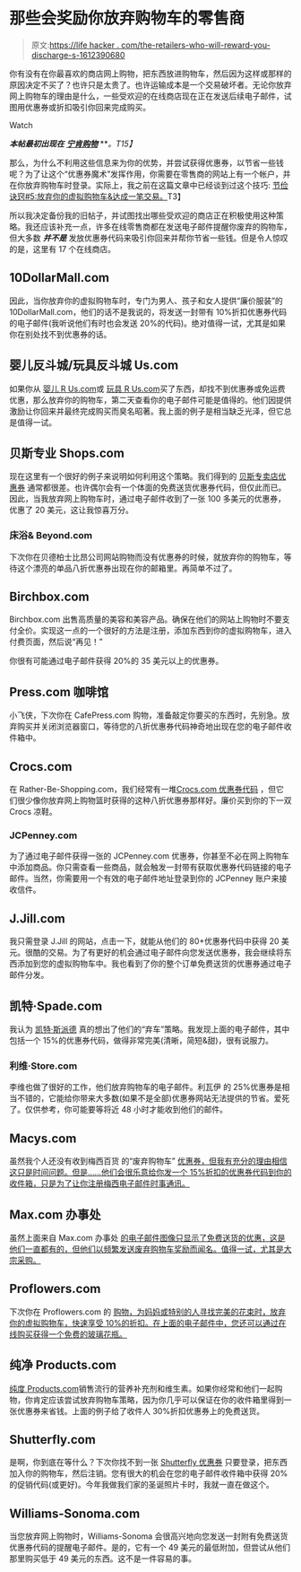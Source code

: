 # 那些会奖励你放弃购物车的零售商

> 原文:[https://life hacker . com/the-retailers-who-will-reward-you-discharge-s-1612390680](https://lifehacker.com/the-retailers-who-will-reward-you-for-abandoning-your-s-1612390680)

你有没有在你最喜欢的商店网上购物，把东西放进购物车，然后因为这样或那样的原因决定不买了？也许只是太贵了。也许运输成本是一个交易破坏者。无论你放弃网上购物车的理由是什么，一些受欢迎的在线商店现在正在发送后续电子邮件，试图用优惠券或折扣吸引你回来完成购买。

Watch

***本帖最初出现在*** [***宁肯购物***](http://www.rather-be-shopping.com/blog/2014/07/18/abandon-shopping-cart-get-coupon/) ***。*T15】**

那么，为什么不利用这些信息来为你的优势，并尝试获得优惠券，以节省一些钱呢？为了让这个“优惠券魔术”发挥作用，你需要在零售商的网站上有一个帐户，并在你放弃购物车时登录。实际上，我之前在这篇文章中已经谈到过这个技巧: [节俭诀窍#5:放弃你的虚拟购物车&达成一笔交易。](http://www.rather-be-shopping.com/blog/2013/01/24/frugal-hack-5-abandon-your-virtual-shopping-cart/)T3】

所以我决定备份我的旧帖子，并试图找出哪些受欢迎的商店正在积极使用这种策略。我还应该补充一点，许多在线零售商都在发送电子邮件提醒你废弃的购物车，但大多数 ***并不是*** 发放优惠券代码来吸引你回来并帮你节省一些钱。但是令人惊叹的是，这里有 17 个在线商店。

## 10DollarMall.com

因此，当你放弃你的虚拟购物车时，专门为男人、孩子和女人提供“廉价服装”的 10DollarMall.com，他们的话不是我说的，将发送一封带有 10%折扣优惠券代码的电子邮件(我听说他们有时也会发送 20%的代码)。绝对值得一试，尤其是如果你在别处找不到优惠券的话。

## 婴儿反斗城/玩具反斗城 Us.com

如果你从 [婴儿 R Us.com](http://www.rather-be-shopping.com/coupons/babies-r-us)或 [玩具 R Us.com](http://www.rather-be-shopping.com/coupons/toys-r-us)买了东西，却找不到优惠券或免运费优惠，那么放弃你的购物车，第二天查看你的电子邮件可能是值得的。他们因提供激励让你回来并最终完成购买而臭名昭著。我上面的例子是相当缺乏光泽，但它总是值得一试。

## 贝斯专业 Shops.com

现在这里有一个很好的例子来说明如何利用这个策略。我们得到的 [贝斯专卖店优惠券](http://www.rather-be-shopping.com/coupons/bass-pro-shops) 通常都很差。也许偶尔会有一个体面的免费送货优惠券代码，但仅此而已。因此，当我放弃网上购物车时，通过电子邮件收到了一张 100 多美元的优惠券，优惠了 20 美元，这让我惊喜万分。

### 床浴& Beyond.com

下次你在贝德柏士比昂公司网站购物而没有优惠券的时候，就放弃你的购物车，等待这个漂亮的单品八折优惠券出现在你的邮箱里。再简单不过了。

## Birchbox.com

Birchbox.com 出售高质量的美容和美容产品。确保在他们的网站上购物时不要支付全价。实现这一点的一个很好的方法是注册，添加东西到你的虚拟购物车，进入付费页面，然后说“再见！”

你很有可能通过电子邮件获得 20%的 35 美元以上的优惠券。

## Press.com 咖啡馆

小飞侠，下次你在 CafePress.com 购物，准备敲定你要买的东西时，先别急。放弃购买并关闭浏览器窗口，等待您的八折优惠券代码神奇地出现在您的电子邮件收件箱中。

## Crocs.com

在 Rather-Be-Shopping.com，我们经常有一堆[Crocs.com 优惠券代码](http://www.rather-be-shopping.com/coupons/crocs) ，但它们很少像你放弃网上购物篮时获得的这种八折优惠券那样好。廉价买到你的下一双 Crocs 凉鞋。

### JCPenney.com

为了通过电子邮件获得一张的 JCPenney.com 优惠券，你甚至不必在网上购物车中添加商品。你只需查看一些商品，就会触发一封带有获取优惠券代码链接的电子邮件。当然，你需要用一个有效的电子邮件地址登录到你的 JCPenney 账户来接收信件。

## J.Jill.com

我只需登录 J.Jill 的网站，点击一下，就能从他们的 80+优惠券代码中获得 20 美元。很酷的交易。为了有更好的机会通过电子邮件向您发送优惠券，我会继续将东西添加到您的虚拟购物车中。我也看到了你的整个订单免费送货的优惠券通过电子邮件分发。

## 凯特·Spade.com

我认为 [凯特·斯派德](http://www.rather-be-shopping.com/coupons/kate-spade) 真的想出了他们的“弃车”策略。我发现上面的电子邮件，其中包括一个 15%的优惠券代码，做得非常完美(清晰，简短&甜)，很有说服力。

### 利维·Store.com

李维也做了很好的工作，他们放弃购物车的电子邮件。利瓦伊 的 25%优惠券是相当不错的，它能给你带来大多数(如果不是全部)优惠券网站无法提供的节省。爱死了。仅供参考，你可能要等将近 48 小时才能收到他们的邮件。

## Macys.com

虽然我个人还没有收到梅西百货 的“废弃购物车” [优惠券，但我有充分的理由相信这只是时间问题。但是……他们会很乐意给你发一个 15%折扣的优惠券代码到你的收件箱，只是为了让你注册梅西电子邮件时事通讯。](http://www.rather-be-shopping.com/coupons/macys)

## Max.com 办事处

虽然上面来自 Max.com 办事处 [的电子邮件图像只显示了免费送货的优惠，这是他们一直都有的，但他们以频繁发送废弃购物车奖励而闻名。值得一试，尤其是大宗采购。](http://www.rather-be-shopping.com/coupons/office-max)

## Proflowers.com

下次你在 Proflowers.com 的 [购物，为妈妈或特别的人寻找完美的花束时，放弃你的虚拟购物车，快速享受 10%的折扣。在上面的电子邮件中，您还可以通过在线购买获得一个免费的玻璃花瓶。](http://www.rather-be-shopping.com/coupons/proflowers)

## 纯净 Products.com

[纯度 Products.com](http://www.purityproducts.com/)销售流行的营养补充剂和维生素。如果你经常和他们一起购物，你肯定应该尝试放弃购物车策略，因为你几乎可以保证在你的收件箱里得到一张优惠券来省钱。上面的例子给了收件人 30%折扣优惠券上的免费送货。

## Shutterfly.com

是啊，你到底在等什么？下次你找不到一张 [Shutterfly 优惠券](http://www.rather-be-shopping.com/coupons/shutterfly) 只要登录，把东西加入你的购物车，然后注销。您有很大的机会在您的电子邮件收件箱中获得 20%的促销代码(或更好)。今年我做我们家的圣诞照片卡时，我就一直在做这个。

## Williams-Sonoma.com

当您放弃网上购物时，Williams-Sonoma 会很高兴地向您发送一封附有免费送货优惠券代码的提醒电子邮件。是的，它有一个 49 美元的最低附加，但尝试从他们那里购买低于 49 美元的东西。这不是一件容易的事。